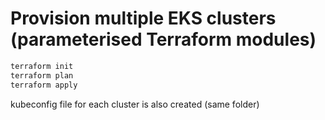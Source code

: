 # Provision multiple EKS clusters (parameterised Terraform modules)

```bash
terraform init
terraform plan
terraform apply
```

kubeconfig file for each cluster is also created (same folder)
